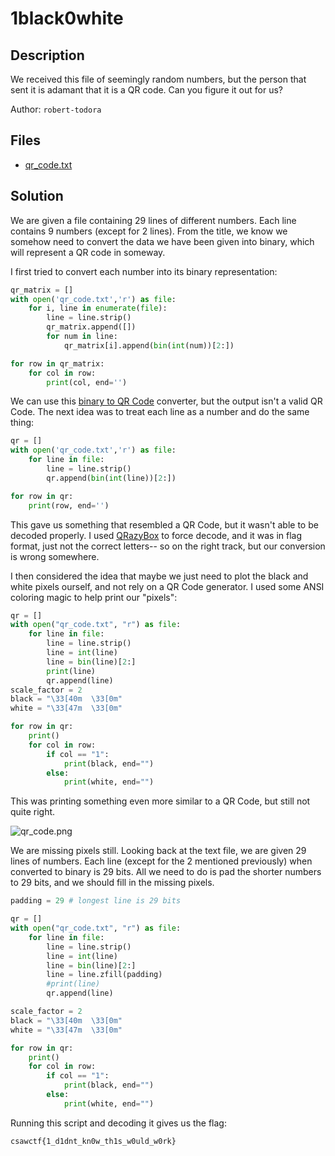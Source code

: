 # 1black0white

## Description

We received this file of seemingly random numbers, but the person that sent it is adamant that it is a QR code. Can you figure it out for us?

Author: `robert-todora`

## Files

* [qr_code.txt](files/qr_code.txt)

## Solution

We are given a file containing 29 lines of different numbers. Each line contains 9 numbers (except for 2 lines). From the title, we know we somehow need to convert the data we have been given into binary, which will represent a QR code in someway. 

I first tried to convert each number into its binary representation:

```python
qr_matrix = []
with open('qr_code.txt','r') as file:
    for i, line in enumerate(file):
        line = line.strip()
        qr_matrix.append([])
        for num in line:
            qr_matrix[i].append(bin(int(num))[2:])

for row in qr_matrix:
    for col in row:
        print(col, end='')
```

We can use this [binary to QR Code](https://bahamas10.github.io/binary-to-qrcode/) converter, but the output isn't a valid QR Code. The next idea was to treat each line as a number and do the same thing:

```python
qr = []
with open('qr_code.txt','r') as file:
    for line in file:
        line = line.strip()
        qr.append(bin(int(line))[2:])

for row in qr:
    print(row, end='')
```

This gave us something that resembled a QR Code, but it wasn't able to be decoded properly. I used [QRazyBox](https://merri.cx/qrazybox/) to force decode, and it was in flag format, just not the correct letters-- so on the right track, but our conversion is wrong somewhere. 

I then considered the idea that maybe we just need to plot the black and white pixels ourself, and not rely on a QR Code generator. I used some ANSI coloring magic to help print our "pixels":

```python
qr = []
with open("qr_code.txt", "r") as file:
    for line in file:
        line = line.strip()
        line = int(line)
        line = bin(line)[2:]
        print(line)
        qr.append(line)
scale_factor = 2
black = "\33[40m  \33[0m"
white = "\33[47m  \33[0m"

for row in qr:
    print()
    for col in row:
        if col == "1":
            print(black, end="")
        else:
            print(white, end="")
```

This was printing something even more similar to a QR Code, but still not quite right. 

![qr_code.png](https://i.imgur.com/grRJPDf.png)

We are missing pixels still. Looking back at the text file, we are given 29 lines of numbers. Each line (except for the 2 mentioned previously) when converted to binary is 29 bits. All we need to do is pad the shorter numbers to 29 bits, and we should fill in the missing pixels. 

```python
padding = 29 # longest line is 29 bits

qr = []
with open("qr_code.txt", "r") as file:
    for line in file:
        line = line.strip()
        line = int(line)
        line = bin(line)[2:]
        line = line.zfill(padding)
        #print(line)
        qr.append(line)

scale_factor = 2
black = "\33[40m  \33[0m"
white = "\33[47m  \33[0m"

for row in qr:
    print()
    for col in row:
        if col == "1":
            print(black, end="")
        else:
            print(white, end="")
```

Running this script and decoding it gives us the flag:

`csawctf{1_d1dnt_kn0w_th1s_w0uld_w0rk}`
